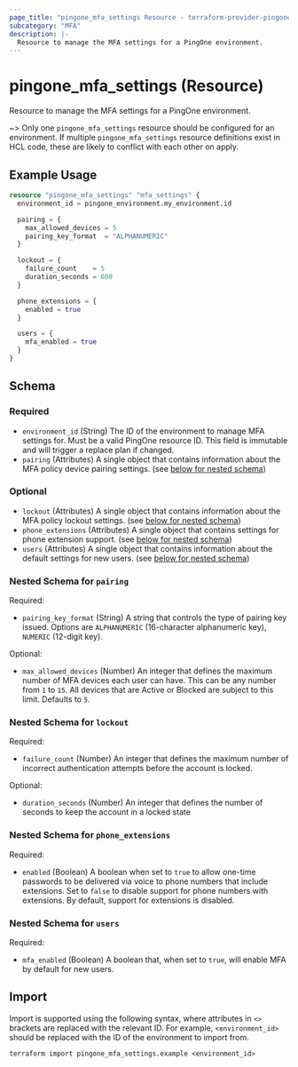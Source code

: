 ```yaml
---
page_title: "pingone_mfa_settings Resource - terraform-provider-pingone"
subcategory: "MFA"
description: |-
  Resource to manage the MFA settings for a PingOne environment.
---
```


# pingone_mfa_settings (Resource)

Resource to manage the MFA settings for a PingOne environment.

~> Only one `pingone_mfa_settings` resource should be configured for an environment.  If multiple `pingone_mfa_settings` resource definitions exist in HCL code, these are likely to conflict with each other on apply.

## Example Usage

```terraform
resource "pingone_mfa_settings" "mfa_settings" {
  environment_id = pingone_environment.my_environment.id

  pairing = {
    max_allowed_devices = 5
    pairing_key_format  = "ALPHANUMERIC"
  }

  lockout = {
    failure_count    = 5
    duration_seconds = 600
  }

  phone_extensions = {
    enabled = true
  }

  users = {
    mfa_enabled = true
  }
}
```

<!-- schema generated by tfplugindocs -->
## Schema

### Required

- `environment_id` (String) The ID of the environment to manage MFA settings for.  Must be a valid PingOne resource ID.  This field is immutable and will trigger a replace plan if changed.
- `pairing` (Attributes) A single object that contains information about the MFA policy device pairing settings. (see [below for nested schema](#nestedatt--pairing))

### Optional

- `lockout` (Attributes) A single object that contains information about the MFA policy lockout settings. (see [below for nested schema](#nestedatt--lockout))
- `phone_extensions` (Attributes) A single object that contains settings for phone extension support. (see [below for nested schema](#nestedatt--phone_extensions))
- `users` (Attributes) A single object that contains information about the default settings for new users. (see [below for nested schema](#nestedatt--users))

<a id="nestedatt--pairing"></a>
### Nested Schema for `pairing`

Required:

- `pairing_key_format` (String) A string that controls the type of pairing key issued.  Options are `ALPHANUMERIC` (16-character alphanumeric key), `NUMERIC` (12-digit key).

Optional:

- `max_allowed_devices` (Number) An integer that defines the maximum number of MFA devices each user can have. This can be any number from `1` to `15`. All devices that are Active or Blocked are subject to this limit.  Defaults to `5`.


<a id="nestedatt--lockout"></a>
### Nested Schema for `lockout`

Required:

- `failure_count` (Number) An integer that defines the maximum number of incorrect authentication attempts before the account is locked.

Optional:

- `duration_seconds` (Number) An integer that defines the number of seconds to keep the account in a locked state


<a id="nestedatt--phone_extensions"></a>
### Nested Schema for `phone_extensions`

Required:

- `enabled` (Boolean) A boolean when set to `true` to allow one-time passwords to be delivered via voice to phone numbers that include extensions. Set to `false` to disable support for phone numbers with extensions. By default, support for extensions is disabled.


<a id="nestedatt--users"></a>
### Nested Schema for `users`

Required:

- `mfa_enabled` (Boolean) A boolean that, when set to `true`, will enable MFA by default for new users.

## Import

Import is supported using the following syntax, where attributes in `<>` brackets are replaced with the relevant ID.  For example, `<environment_id>` should be replaced with the ID of the environment to import from.

```shell
terraform import pingone_mfa_settings.example <environment_id>
```
